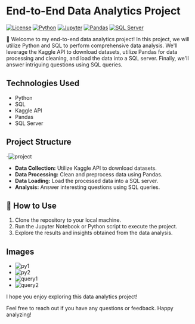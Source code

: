 # End-to-End Data Analytics Project

[![License](https://img.shields.io/badge/license-MIT-green.svg)](https://opensource.org/licenses/MIT)
[![Python](https://img.shields.io/badge/python-3.7%2B-blue.svg)](https://www.python.org/downloads/)
[![Jupyter](https://img.shields.io/badge/jupyter-notebook-blue.svg)](https://jupyter.org/)
[![Pandas](https://img.shields.io/badge/pandas-1.0.0%2B-blue.svg)](https://pandas.pydata.org/)
[![SQL Server](sql_server_logo.png)](https://www.microsoft.com/en-us/sql-server)

🚀 Welcome to my end-to-end data analytics project! In this project, we will utilize Python and SQL to perform comprehensive data analysis. We'll leverage the Kaggle API to download datasets, utilize Pandas for data processing and cleaning, and load the data into a SQL server. Finally, we'll answer intriguing questions using SQL queries.

## Technologies Used
- Python
- SQL
- Kaggle API
- Pandas
- SQL Server

## Project Structure
-![project](https://github.com/DataSpieler12345/analytics-projects/assets/45371372/47657b72-22df-45f8-8579-8ad67337cc10)

- **Data Collection:** Utilize Kaggle API to download datasets.
- **Data Processing:** Clean and preprocess data using Pandas.
- **Data Loading:** Load the processed data into a SQL server.
- **Analysis:** Answer interesting questions using SQL queries.

## 🚀 How to Use
1. Clone the repository to your local machine.
2. Run the Jupyter Notebook or Python script to execute the project.
3. Explore the results and insights obtained from the data analysis.

## Images
- ![py1](https://github.com/DataSpieler12345/analytics-projects/assets/45371372/bdcdb8c5-9f73-4d94-8cd0-20ab246f3753)
- ![py2](https://github.com/DataSpieler12345/analytics-projects/assets/45371372/3d4fc984-3a9e-4e42-ae57-4c6d4cb58cfa)
- ![query1](https://github.com/DataSpieler12345/analytics-projects/assets/45371372/53d4de7a-afe0-4384-b102-7687db4d25da)
- ![query2](https://github.com/DataSpieler12345/analytics-projects/assets/45371372/660028a2-000b-4dfa-8e56-a0f5a9251b68)

I hope you enjoy exploring this data analytics project!

Feel free to reach out if you have any questions or feedback. Happy analyzing!
